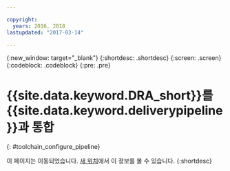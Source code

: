 ```yaml
---

copyright:
  years: 2016, 2018
lastupdated: "2017-03-14"

---
```


{:new_window: target="_blank"}
{:shortdesc: .shortdesc}
{:screen: .screen}
{:codeblock: .codeblock}
{:pre: .pre}

# {{site.data.keyword.DRA_short}}를 {{site.data.keyword.deliverypipeline}}과 통합
{: #toolchain_configure_pipeline}

이 페이지는 이동되었습니다. [새 위치](/docs/services/DevOpsInsights/about_risk.html)에서 이 정보를 볼 수 있습니다.
{:shortdesc}

